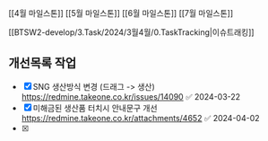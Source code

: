 
[[4월 마일스톤]]
[[5월 마일스톤]]
[[6월 마일스톤]]
[[7월 마일스톤]]

[[BTSW2-develop/3.Task/2024/3월4월/0.TaskTracking|이슈트래킹]] 


## 개선목록 작업

- [x] SNG 생산방식 변경 (드래그 -> 생산) https://redmine.takeone.co.kr/issues/14090 ✅ 2024-03-22
- [x] 미해금된 생산품 터치시 안내문구 개선 https://redmine.takeone.co.kr/attachments/4652 ✅ 2024-04-02
- [x] 